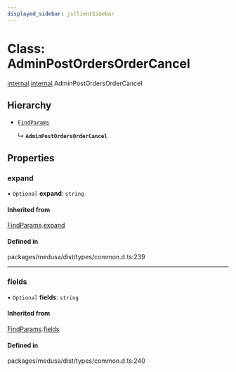 ```yaml
---
displayed_sidebar: jsClientSidebar
---
```


# Class: AdminPostOrdersOrderCancel

[internal](../modules/internal-8.md).[internal](../modules/internal-8.internal.md).AdminPostOrdersOrderCancel

## Hierarchy

- [`FindParams`](internal-6.FindParams.md)

  ↳ **`AdminPostOrdersOrderCancel`**

## Properties

### expand

• `Optional` **expand**: `string`

#### Inherited from

[FindParams](internal-6.FindParams.md).[expand](internal-6.FindParams.md#expand)

#### Defined in

packages/medusa/dist/types/common.d.ts:239

___

### fields

• `Optional` **fields**: `string`

#### Inherited from

[FindParams](internal-6.FindParams.md).[fields](internal-6.FindParams.md#fields)

#### Defined in

packages/medusa/dist/types/common.d.ts:240
